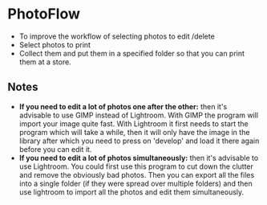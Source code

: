 # PhotoFlow

- To improve the workflow of selecting photos to edit /delete
- Select photos to print
- Collect them and put them in a specified folder so that you can print them at a store.

## Notes
- **If you need to edit a lot of photos one after the other:** then it's advisable to use GIMP instead of Lightroom. With GIMP the program will import your image quite fast. With Lightroom it first needs to start the program which will take a while, then it will only have the image in the library after which you need to press on 'develop' and load it there again before you can edit it.
- **If you need to edit a lot of photos simultaneously:** then it's advisable to use Lightroom. You could first use this program to cut down the clutter and remove the obviously bad photos. Then you can export all the files into a single folder (if they were spread over multiple folders) and then use lightroom to import all the photos and edit them simultaneously.
